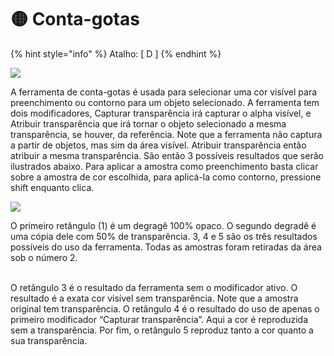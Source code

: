 # 🟡 Conta-gotas

{% hint style="info" %}
Atalho: \[ D ]
{% endhint %}

![](https://lh4.googleusercontent.com/QXaFWtLc5\_D6Gh036ATXuC\_GzhwtGc2VZNlTI2xy4XVkbvmUIiF5wHOksRXRWcqbIUYRG-igZGMV1DIiotKHtbrgamPWde3qHvVqZbc977jnsK\_HzAafof-XK5uxT9S8hi2VbaenmHT1r7KBRw)

A ferramenta de conta-gotas é usada para selecionar uma cor visível para preenchimento ou contorno para um objeto selecionado. A ferramenta tem dois modificadores, Capturar transparência irá capturar o alpha visível, e Atribuir transparência que irá tornar o objeto selecionado a mesma transparência, se houver, da referência. Note que a ferramenta não captura a partir de objetos, mas sim da área visível. Atribuir transparência então atribuir a mesma transparência. São então 3 possíveis resultados que serão ilustrados abaixo. Para aplicar a amostra como preenchimento basta clicar sobre a amostra de cor escolhida, para aplicá-la como contorno, pressione shift enquanto clica.

![](https://lh6.googleusercontent.com/LJL3M8QYUEfbNCMYuLSthA65tGLOVZlWzgmoo5xCnCYDfxwqwIbXyeO6M9d4SbgxtQXFE8wwpBKJQB9aEBQaM74lNDZuoy-RbjznA1RJApPrO351QV6xbJpy-ygcWIA6EsT2f9sJbKrrd6hk2A)

O primeiro retângulo (1) é um degragê 100% opaco. O segundo degradê é uma cópia dele com 50% de transparência. 3, 4 e 5 são os três resultados possíveis do uso da ferramenta. Todas as amostras foram retiradas da área sob o número 2.

\
O retângulo 3 é o resultado da ferramenta sem o modificador ativo. O resultado é a exata cor visível sem transparência. Note que a amostra original tem transparência. O retângulo 4 é o resultado do uso de apenas o primeiro modificador “Capturar transparência”. Aqui a cor é reproduzida sem a transparência. Por fim, o retângulo 5 reproduz tanto a cor quanto a sua transparência.
